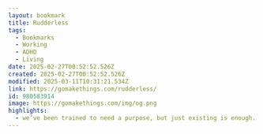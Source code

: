 ```yaml
---
layout: bookmark
title: Rudderless
tags:
  - Bookmarks
  - Working
  - ADHD
  - Living
date: 2025-02-27T00:52:52.526Z
created: 2025-02-27T00:52:52.526Z
modified: 2025-03-11T10:31:21.534Z
link: https://gomakethings.com/rudderless/
id: 980583914
image: https://gomakethings.com/img/og.png
highlights:
  - we’ve been trained to need a purpose, but just existing is enough.
---
```

